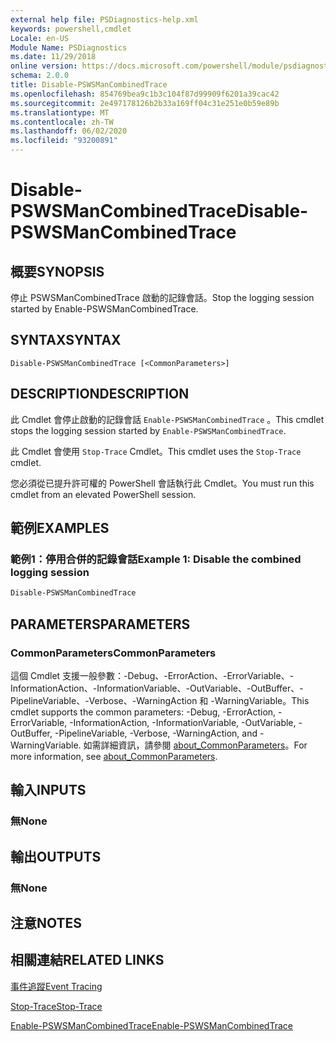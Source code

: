 ```yaml
---
external help file: PSDiagnostics-help.xml
keywords: powershell,cmdlet
Locale: en-US
Module Name: PSDiagnostics
ms.date: 11/29/2018
online version: https://docs.microsoft.com/powershell/module/psdiagnostics/disable-pswsmancombinedtrace?view=powershell-7.1&WT.mc_id=ps-gethelp
schema: 2.0.0
title: Disable-PSWSManCombinedTrace
ms.openlocfilehash: 854769bea9c1b3c104f87d99909f6201a39cac42
ms.sourcegitcommit: 2e497178126b2b33a169ff04c31e251e0b59e89b
ms.translationtype: MT
ms.contentlocale: zh-TW
ms.lasthandoff: 06/02/2020
ms.locfileid: "93200891"
---
```

# <span data-ttu-id="a9f21-103">Disable-PSWSManCombinedTrace</span><span class="sxs-lookup"><span data-stu-id="a9f21-103">Disable-PSWSManCombinedTrace</span></span>

## <span data-ttu-id="a9f21-104">概要</span><span class="sxs-lookup"><span data-stu-id="a9f21-104">SYNOPSIS</span></span>
<span data-ttu-id="a9f21-105">停止 PSWSManCombinedTrace 啟動的記錄會話。</span><span class="sxs-lookup"><span data-stu-id="a9f21-105">Stop the logging session started by Enable-PSWSManCombinedTrace.</span></span>

## <span data-ttu-id="a9f21-106">SYNTAX</span><span class="sxs-lookup"><span data-stu-id="a9f21-106">SYNTAX</span></span>

```
Disable-PSWSManCombinedTrace [<CommonParameters>]
```

## <span data-ttu-id="a9f21-107">DESCRIPTION</span><span class="sxs-lookup"><span data-stu-id="a9f21-107">DESCRIPTION</span></span>

<span data-ttu-id="a9f21-108">此 Cmdlet 會停止啟動的記錄會話 `Enable-PSWSManCombinedTrace` 。</span><span class="sxs-lookup"><span data-stu-id="a9f21-108">This cmdlet stops the logging session started by `Enable-PSWSManCombinedTrace`.</span></span>

<span data-ttu-id="a9f21-109">此 Cmdlet 會使用 `Stop-Trace` Cmdlet。</span><span class="sxs-lookup"><span data-stu-id="a9f21-109">This cmdlet uses the `Stop-Trace` cmdlet.</span></span>

<span data-ttu-id="a9f21-110">您必須從已提升許可權的 PowerShell 會話執行此 Cmdlet。</span><span class="sxs-lookup"><span data-stu-id="a9f21-110">You must run this cmdlet from an elevated PowerShell session.</span></span>

## <span data-ttu-id="a9f21-111">範例</span><span class="sxs-lookup"><span data-stu-id="a9f21-111">EXAMPLES</span></span>

### <span data-ttu-id="a9f21-112">範例1：停用合併的記錄會話</span><span class="sxs-lookup"><span data-stu-id="a9f21-112">Example 1: Disable the combined logging session</span></span>

```powershell
Disable-PSWSManCombinedTrace
```

## <span data-ttu-id="a9f21-113">PARAMETERS</span><span class="sxs-lookup"><span data-stu-id="a9f21-113">PARAMETERS</span></span>

### <span data-ttu-id="a9f21-114">CommonParameters</span><span class="sxs-lookup"><span data-stu-id="a9f21-114">CommonParameters</span></span>

<span data-ttu-id="a9f21-115">這個 Cmdlet 支援一般參數：-Debug、-ErrorAction、-ErrorVariable、-InformationAction、-InformationVariable、-OutVariable、-OutBuffer、-PipelineVariable、-Verbose、-WarningAction 和 -WarningVariable。</span><span class="sxs-lookup"><span data-stu-id="a9f21-115">This cmdlet supports the common parameters: -Debug, -ErrorAction, -ErrorVariable, -InformationAction, -InformationVariable, -OutVariable, -OutBuffer, -PipelineVariable, -Verbose, -WarningAction, and -WarningVariable.</span></span> <span data-ttu-id="a9f21-116">如需詳細資訊，請參閱 [about_CommonParameters](https://go.microsoft.com/fwlink/?LinkID=113216)。</span><span class="sxs-lookup"><span data-stu-id="a9f21-116">For more information, see [about_CommonParameters](https://go.microsoft.com/fwlink/?LinkID=113216).</span></span>

## <span data-ttu-id="a9f21-117">輸入</span><span class="sxs-lookup"><span data-stu-id="a9f21-117">INPUTS</span></span>

### <span data-ttu-id="a9f21-118">無</span><span class="sxs-lookup"><span data-stu-id="a9f21-118">None</span></span>

## <span data-ttu-id="a9f21-119">輸出</span><span class="sxs-lookup"><span data-stu-id="a9f21-119">OUTPUTS</span></span>

### <span data-ttu-id="a9f21-120">無</span><span class="sxs-lookup"><span data-stu-id="a9f21-120">None</span></span>

## <span data-ttu-id="a9f21-121">注意</span><span class="sxs-lookup"><span data-stu-id="a9f21-121">NOTES</span></span>

## <span data-ttu-id="a9f21-122">相關連結</span><span class="sxs-lookup"><span data-stu-id="a9f21-122">RELATED LINKS</span></span>

[<span data-ttu-id="a9f21-123">事件追蹤</span><span class="sxs-lookup"><span data-stu-id="a9f21-123">Event Tracing</span></span>](/windows/desktop/ETW/event-tracing-portal)

[<span data-ttu-id="a9f21-124">Stop-Trace</span><span class="sxs-lookup"><span data-stu-id="a9f21-124">Stop-Trace</span></span>](stop-trace.md)

[<span data-ttu-id="a9f21-125">Enable-PSWSManCombinedTrace</span><span class="sxs-lookup"><span data-stu-id="a9f21-125">Enable-PSWSManCombinedTrace</span></span>](Enable-PSWSManCombinedTrace.md)

